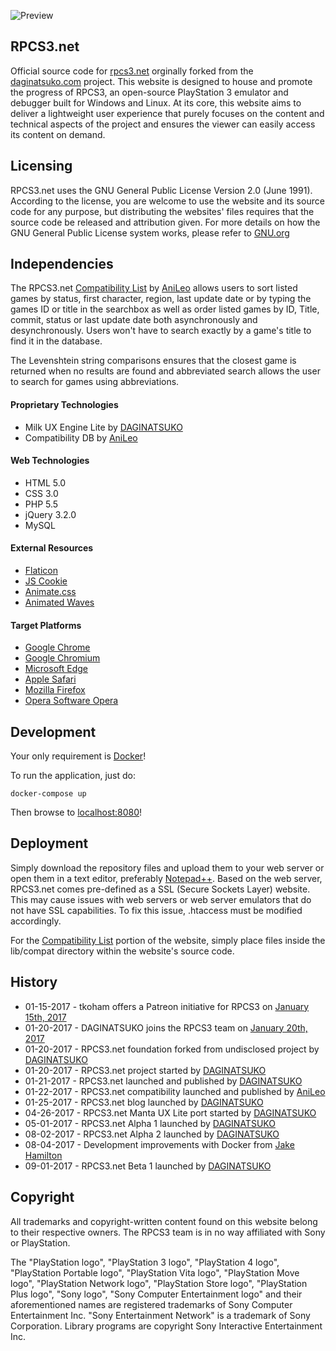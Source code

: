 ![Preview](https://raw.githubusercontent.com/DAGINATSUKO/www-rpcs3/master/public_docs/preview.png)

## RPCS3.net
Official source code for [rpcs3.net](https://rpcs3.net "RPCS3 Homepage") orginally forked from the [daginatsuko.com](https://daginatsuko "DAGINATSUKO Homepage") project. This website is designed to house and promote the progress of RPCS3, an open-source PlayStation 3 emulator and debugger built for Windows and Linux. At its core, this website aims to deliver a lightweight user experience that purely focuses on the content and technical aspects of the project and ensures the viewer can easily access its content on demand.

## Licensing
RPCS3.net uses the GNU General Public License Version 2.0 (June 1991). According to the license, you are welcome to use the website and its source code for any purpose, but distributing the websites' files requires that the source code be released and attribution given. For more details on how the GNU General Public License system works, please refer to [GNU.org](https://GNU.org)

## Independencies
The RPCS3.net [Compatibility List](https://github.com/AniLeo/rpcs3-compatibility "RPCS3 Compatibility List repository") by [AniLeo](https://github.com/AniLeo "AniLeo's GitHub Profile") allows users to sort listed games by status, first character, region, last update date or by typing the games ID or title in the searchbox as well as order listed games by ID, Title, commit, status or last update date both asynchronously and desynchronously. Users won't have to search exactly by a game's title to find it in the database.

The Levenshtein string comparisons ensures that the closest game is returned when no results are found and abbreviated search allows the user to search for games using abbreviations.

#### Proprietary Technologies
* Milk UX Engine Lite by [DAGINATSUKO](https://github.com/DAGINATSUKO "DAGINATSUKO's GitHub profile")
* Compatibility DB by [AniLeo](https://github.com/AniLeo "AniLeo's GitHub Profile")

#### Web Technologies
* HTML 5.0
* CSS 3.0
* PHP 5.5
* jQuery 3.2.0
* MySQL

#### External Resources
* [Flaticon](http://www.flaticon.com "Flaticon")
* [JS Cookie](https://github.com/js-cookie/js-cookie "JS Cookie")
* [Animate.css](https://daneden.github.io/animate.css "Animate.css")
* [Animated Waves](https://jsfiddle.net/loktar/M9Brh/ "Animated Waves")

#### Target Platforms
* [Google Chrome](https://www.google.com/chrome/browser/desktop/)
* [Google Chromium](https://www.chromium.org/Home)
* [Microsoft Edge](https://www.microsoft.com/en-us/windows/microsoft-edge)
* [Apple Safari](https://www.apple.com/safari/)
* [Mozilla Firefox](https://www.mozilla.org/en-US/firefox/new/)
* [Opera Software Opera](http://www.opera.com/)

## Development
Your only requirement is [Docker](http://docker.com/getdocker)!

To run the application, just do:

```shell
docker-compose up
```

Then browse to [localhost:8080](http://localhost:8080)!

## Deployment
Simply download the repository files and upload them to your web server or open them in a text editor, preferably [Notepad++](https://notepad-plus-plus.org/). Based on the web server, RPCS3.net comes pre-defined as a SSL (Secure Sockets Layer) website. This may cause issues with web servers or web server emulators that do not have SSL capabilities. To fix this issue, .htaccess must be modified accordingly.

For the [Compatibility List](https://github.com/AniLeo/rpcs3-compatibility "RPCS3 Compatibility List repository") portion of the website, simply place files inside the lib/compat directory within the website's source code.

## History
* 01-15-2017 - tkoham offers a Patreon initiative for RPCS3 on [January 15th, 2017](https://github.com/RPCS3/rpcs3/issues/2263)
* 01-20-2017 - DAGINATSUKO joins the RPCS3 team on [January 20th, 2017](https://github.com/RPCS3/rpcs3/issues/2263)
* 01-20-2017 - RPCS3.net foundation forked from undisclosed project by [DAGINATSUKO](https://github.com/DAGINATSUKO "DAGINATSUKO's GitHub profile")
* 01-20-2017 - RPCS3.net project started by [DAGINATSUKO](https://github.com/DAGINATSUKO "DAGINATSUKO's GitHub profile")
* 01-21-2017 - RPCS3.net launched and published by [DAGINATSUKO](https://github.com/DAGINATSUKO "DAGINATSUKO's GitHub profile")
* 01-22-2017 - RPCS3.net compatibility launched and published by [AniLeo](https://github.com/AniLeo "AniLeo's GitHub profile")
* 01-25-2017 - RPCS3.net blog launched by [DAGINATSUKO](https://github.com/DAGINATSUKO "DAGINATSUKO's GitHub profile")
* 04-26-2017 - RPCS3.net Manta UX Lite port started by [DAGINATSUKO](https://github.com/DAGINATSUKO "DAGINATSUKO's GitHub profile")
* 05-01-2017 - RPCS3.net Alpha 1 launched by [DAGINATSUKO](https://github.com/DAGINATSUKO "DAGINATSUKO's GitHub profile")
* 08-02-2017 - RPCS3.net Alpha 2 launched by [DAGINATSUKO](https://github.com/DAGINATSUKO "DAGINATSUKO's GitHub profile")
* 08-04-2017 - Development improvements with Docker from [Jake Hamilton](https://github.com/jakehamilton "Jake Hamilton's GitHub profile")
* 09-01-2017 - RPCS3.net Beta 1 launched by [DAGINATSUKO](https://github.com/DAGINATSUKO "DAGINATSUKO's GitHub profile")

## Copyright
All trademarks and copyright-written content found on this website belong to their respective owners. The RPCS3 team is in no way affiliated with Sony or PlayStation. 

The "PlayStation logo", "PlayStation 3 logo", "PlayStation 4 logo", "PlayStation Portable logo", "PlayStation Vita logo", "PlayStation Move logo", "PlayStation Network logo", "PlayStation Store logo", "PlayStation Plus logo", "Sony logo", "Sony Computer Entertainment logo" and their aforementioned names are registered trademarks of Sony Computer Entertainment Inc. "Sony Entertainment Network" is a trademark of Sony Corporation. Library programs are copyright Sony Interactive Entertainment Inc.
